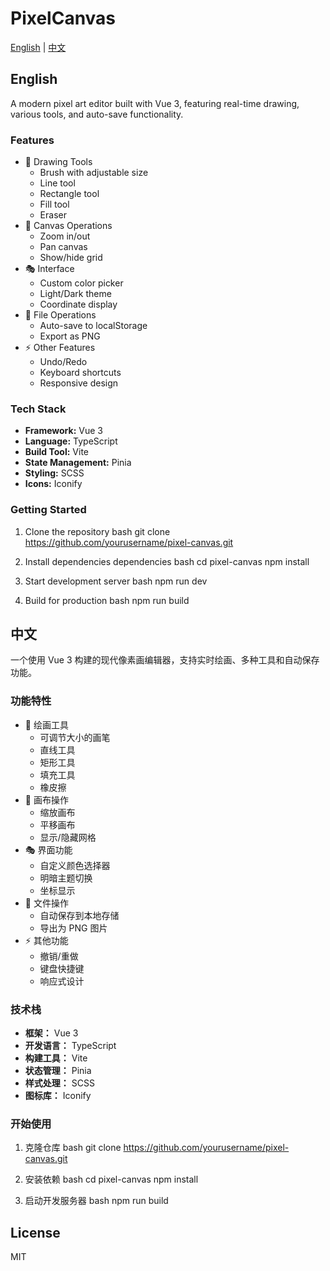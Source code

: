 # PixelCanvas

[English](#english) | [中文](#中文)

## English

A modern pixel art editor built with Vue 3, featuring real-time drawing, various tools, and auto-save functionality.

### Features

- 🎨 Drawing Tools
  - Brush with adjustable size
  - Line tool
  - Rectangle tool
  - Fill tool
  - Eraser
- 🎯 Canvas Operations
  - Zoom in/out
  - Pan canvas
  - Show/hide grid
- 🎭 Interface
  - Custom color picker
  - Light/Dark theme
  - Coordinate display
- 📁 File Operations
  - Auto-save to localStorage
  - Export as PNG
- ⚡ Other Features
  - Undo/Redo
  - Keyboard shortcuts
  - Responsive design

### Tech Stack

- **Framework:** Vue 3
- **Language:** TypeScript
- **Build Tool:** Vite
- **State Management:** Pinia
- **Styling:** SCSS
- **Icons:** Iconify

### Getting Started

1. Clone the repository
bash
git clone https://github.com/yourusername/pixel-canvas.git

2. Install dependencies
dependencies
bash
cd pixel-canvas
npm install

3. Start development server
bash
npm run dev

4. Build for production
bash
npm run build


## 中文

一个使用 Vue 3 构建的现代像素画编辑器，支持实时绘画、多种工具和自动保存功能。

### 功能特性

- 🎨 绘画工具
  - 可调节大小的画笔
  - 直线工具
  - 矩形工具
  - 填充工具
  - 橡皮擦
- 🎯 画布操作
  - 缩放画布
  - 平移画布
  - 显示/隐藏网格
- 🎭 界面功能
  - 自定义颜色选择器
  - 明暗主题切换
  - 坐标显示
- 📁 文件操作
  - 自动保存到本地存储
  - 导出为 PNG 图片
- ⚡ 其他功能
  - 撤销/重做
  - 键盘快捷键
  - 响应式设计

### 技术栈

- **框架：** Vue 3
- **开发语言：** TypeScript
- **构建工具：** Vite
- **状态管理：** Pinia
- **样式处理：** SCSS
- **图标库：** Iconify

### 开始使用

1. 克隆仓库
bash
git clone https://github.com/yourusername/pixel-canvas.git

2. 安装依赖
bash
cd pixel-canvas
npm install

3. 启动开发服务器
bash
npm run build


## License

MIT
